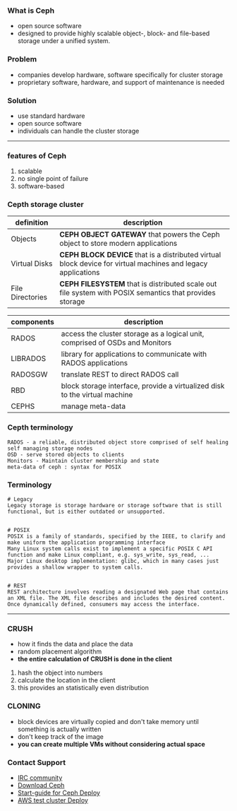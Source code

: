 ### What is Ceph
- open source software
- designed to provide highly scalable object-, block- and file-based storage under a unified system.

### Problem
- companies develop hardware, software specifically for cluster storage
- proprietary software, hardware, and support of maintenance is needed

### Solution
- use standard hardware
- open source software
- individuals can handle the cluster storage

---

### features of Ceph
1. scalable
2. no single point of failure
3. software-based

### Cepth storage cluster
| definition | description |
| --- | --- |
| Objects | **CEPH OBJECT GATEWAY** that powers the Ceph object to store modern applications |
| Virtual Disks | **CEPH BLOCK DEVICE** that is a distributed virtual block device for virtual machines and legacy applications |
| File Directories | **CEPH FILESYSTEM** that is distributed scale out file system with POSIX semantics that provides storage |

| components | description |
| --- | --- |
| RADOS | access the cluster storage as a logical unit, comprised of OSDs and Monitors  |  
| LIBRADOS | library for applications to communicate with RADOS applications |
| RADOSGW | translate REST to direct RADOS call |
| RBD | block storage interface, provide a virtualized disk to the virtual machine |
| CEPHS | manage meta-data |


### Cepth terminology
```
RADOS - a reliable, distributed object store comprised of self healing self managing storage nodes
OSD - serve stored objects to clients
Monitors - Maintain cluster membership and state
meta-data of ceph : syntax for POSIX
```


### Terminology
```
# Legacy
Legacy storage is storage hardware or storage software that is still functional, but is either outdated or unsupported.


# POSIX
POSIX is a family of standards, specified by the IEEE, to clarify and make uniform the application programming interface
Many Linux system calls exist to implement a specific POSIX C API function and make Linux compliant, e.g. sys_write, sys_read, ...
Major Linux desktop implementation: glibc, which in many cases just provides a shallow wrapper to system calls.


# REST
REST architecture involves reading a designated Web page that contains an XML file. The XML file describes and includes the desired content. Once dynamically defined, consumers may access the interface.

```

---

### CRUSH
- how it finds the data and place the data
- random placement algorithm
- **the entire calculation of CRUSH is done in the client**

1. hash the object into numbers
2. calculate the location in the client
3. this provides an statistically even distribution

### CLONING
- block devices are virtually copied and don't take memory until something is actually written
- don't keep track of the image
- **you can create multiple VMs without considering actual space**



### Contact Support
- [IRC community](http://ceph.com/irc)
- [Download Ceph](http://ceph.com/get)
- [Start-guide for Ceph Deploy](http://ceph.com/qsg)
- [AWS test cluster Deploy](http://ceph.com/juju)
